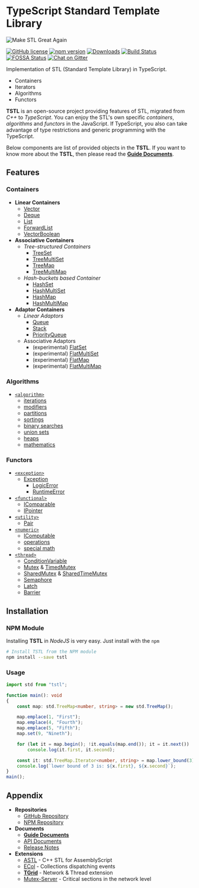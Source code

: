 # TypeScript Standard Template Library
![Make STL Great Again](https://user-images.githubusercontent.com/13158709/59512339-799c6300-8ef3-11e9-961c-64f32432646f.png)

[![GitHub license](https://img.shields.io/badge/license-MIT-blue.svg)](https://github.com/samchon/tstl/blob/master/LICENSE)
[![npm version](https://badge.fury.io/js/tstl.svg)](https://www.npmjs.com/package/tstl)
[![Downloads](https://img.shields.io/npm/dm/tstl.svg)](https://www.npmjs.com/package/tstl)
[![Build Status](https://github.com/samchon/tstl/workflows/build/badge.svg)](https://github.com/samchon/tstl/actions?query=workflow%3Abuild)
[![FOSSA Status](https://app.fossa.io/api/projects/git%2Bgithub.com%2Fsamchon%2Ftstl.svg?type=shield)](https://app.fossa.io/projects/git%2Bgithub.com%2Fsamchon%2Ftstl?ref=badge_shield)
[![Chat on Gitter](https://badges.gitter.im/samchon/tstl.svg)](https://gitter.im/samchon/tstl?utm_source=badge&utm_medium=badge&utm_campaign=pr-badge&utm_content=badge)

Implementation of STL (Standard Template Library) in TypeScript.
  - Containers
  - Iterators
  - Algorithms
  - Functors

**TSTL** is an open-source project providing features of STL, migrated from *C++* to *TypeScript*. You can enjoy the STL's own specific *containers*, *algorithms* and *functors* in the JavaScript. If TypeScript, you also can take advantage of type restrictions and generic programming with the TypeScript.

Below components are list of provided objects in the **TSTL**. If you want to know more about the **TSTL**, then please read the [**Guide Documents**](https://github.com/samchon/tstl/wiki).




## Features
### Containers
  - **Linear Containers**
    - [Vector](http://tstl.dev/api/classes/std.vector.html)
    - [Deque](http://tstl.dev/api/classes/std.deque.html)
    - [List](http://tstl.dev/api/classes/std.list.html)
    - [ForwardList](http://tstl.dev/api/classes/std.forwardlist.html)
    - [VectorBoolean](http://tstl.dev/api/classes/std.vectorboolean.html)
  - **Associative Containers**
    - *Tree-structured Containers*
      - [TreeSet](http://tstl.dev/api/classes/std.treeset.html)
      - [TreeMultiSet](http://tstl.dev/api/classes/std.treemultiset.html)
      - [TreeMap](http://tstl.dev/api/classes/std.treemap.html)
      - [TreeMultiMap](http://tstl.dev/api/classes/std.treemultimap.html)
    - *Hash-buckets based Container*
      - [HashSet](http://tstl.dev/api/classes/std.hashset.html)
      - [HashMultiSet](http://tstl.dev/api/classes/std.hashmultiset.html)
      - [HashMap](http://tstl.dev/api/classes/std.hashmap.html)
      - [HashMultiMap](http://tstl.dev/api/classes/std.hashmultimap.html)
  - **Adaptor Containers**
    - *Linear Adaptors*
      - [Queue](http://tstl.dev/api/classes/std.queue.html)
      - [Stack](http://tstl.dev/api/classes/std.stack.html)
      - [PriorityQueue](http://tstl.dev/api/classes/std.priorityqueue.html)
    - Associative Adaptors
      - (experimental) [FlatSet](http://tstl.dev/api/classes/std_experimental.flatset.html)
      - (experimental) [FlatMultiSet](http://tstl.dev/api/classes/std_experimental.flatmultiset.html)
      - (experimental) [FlatMap](http://tstl.dev/api/classes/std_experimental.flatmap.html)
      - (experimental) [FlatMultiMap](http://tstl.dev/api/classes/std_experimental.flatmultimap.html)

### Algorithms
- [`<algorithm>`](http://www.cplusplus.com/reference/algorithm/)
    - [iterations](https://github.com/samchon/tstl/blob/master/src/algorithm/iterations.ts)
    - [modifiers](https://github.com/samchon/tstl/blob/master/src/algorithm/modifiers.ts)
    - [partitions](https://github.com/samchon/tstl/blob/master/src/algorithm/partitions.ts)
    - [sortings](https://github.com/samchon/tstl/blob/master/src/algorithm/sortings.ts)
    - [binary searches](https://github.com/samchon/tstl/blob/master/src/algorithm/binary_searches.ts)
    - [union sets](https://github.com/samchon/tstl/blob/master/src/algorithm/union_sets.ts)
    - [heaps](https://github.com/samchon/tstl/blob/master/src/algorithm/heaps.ts)
    - [mathematics](https://github.com/samchon/tstl/blob/master/src/algorithm/mathematics.ts)

### Functors
  - [`<exception>`](http://www.cplusplus.com/reference/exception/)
    - [Exception](http://tstl.dev/api/classes/std.exception.html)
      - [LogicError](http://tstl.dev/api/classes/std.logicerror.html)
      - [RuntimeError](http://tstl.dev/api/classes/std.runtimeerror.html)
  - [`<functional>`](http://www.cplusplus.com/reference/functional/)
    - [IComparable](http://tstl.dev/api/interfaces/std.icomparable.html)
    - [IPointer](https://tstl.dev/api/modules/std.ipointer.html)
  - [`<utility>`](http://www.cplusplus.com/reference/utility/)
    - [Pair](http://tstl.dev/api/classes/std.pair.html)
  - [`<numeric>`](http://en.cppreference.com/w/cpp/numeric)
    - [IComputable](https://github.com/samchon/tstl/blob/master/src/numeric/IComputable.ts)
    - [operations](https://github.com/samchon/tstl/blob/master/src/numeric/operations.ts)
    - [special math](http://en.cppreference.com/w/cpp/numeric/special_math)
  - [`<thread>`](https://github.com/samchon/tstl/blob/master/src/thread.ts)
    - [ConditionVariable](http://tstl.dev/api/classes/std.conditionvariable.html)
    - [Mutex](http://tstl.dev/api/classes/std.mutex.html) & [TimedMutex](http://tstl.dev/api/classes/std.timedmutex.html)
    - [SharedMutex](http://tstl.dev/api/classes/std.sharedmutex.html) & [SharedTimeMutex](http://tstl.dev/api/classes/std.sharedtimedmutex.html)
    - [Semaphore](http://tstl.dev/api/classes/std.semaphore.html)
    - [Latch](http://tstl.dev/api/classes/std.latch.html)
    - [Barrier](http://tstl.dev/api/classes/std.barrier.html)




## Installation
### NPM Module
Installing **TSTL** in *NodeJS* is very easy. Just install with the `npm`

```bash
# Install TSTL from the NPM module
npm install --save tstl
```

### Usage
``` typescript
import std from "tstl";

function main(): void
{
    const map: std.TreeMap<number, string> = new std.TreeMap();

    map.emplace(1, "First");
    map.emplace(4, "Fourth");
    map.emplace(5, "Fifth");
    map.set(9, "Nineth");

    for (let it = map.begin(); !it.equals(map.end()); it = it.next())
        console.log(it.first, it.second);

    const it: std.TreeMap.Iterator<number, string> = map.lower_bound(3);
    console.log(`lower bound of 3 is: ${x.first}, ${x.second}`);
}
main();
```




## Appendix
  - **Repositories**
    - [GitHub Repository](https://github.com/samchon/tstl)
    - [NPM Repository](https://www.npmjs.com/package/tstl)
  - **Documents**
    - [**Guide Documents**](https://github.com/samchon/tstl/wiki)
    - [API Documents](http://tstl.dev/api)
    - [Release Notes](https://github.com/samchon/tstl/releases)
  - **Extensions**
    - [ASTL](https://github.com/samchon/astl) - C++ STL for AssemblyScript
    - [ECol](https://github.com/samchon/ecol) - Collections dispatching events
    - [**TGrid**](https://github.com/samchon/tgrid) - Network & Thread extension
    - [Mutex-Server](https://github.com/samchon/mutex-server) - Critical sections in the network level